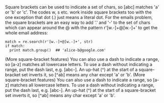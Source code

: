 Square brackets can be used to indicate a set of chars, so [abc] matches 'a' or 'b' or 'c'. The codes w, s etc. work inside square brackets too with the one exception that dot (.) just means a literal dot. For the emails problem, the square brackets are an easy way to add '.' and '-' to the set of chars which can appear around the @ with the pattern r'[w.-]+@[w.-]+' to get the whole email address:
    
```    
match = re.search(r'[w.-]+@[w.-]+', str)
if match:
  print match.group()  ## 'alice-b@google.com'
```

(More square-bracket features) You can also use a dash to indicate a range, so [a-z] matches all lowercase letters. To use a dash without indicating a range, put the dash last, e.g. [abc-]. An up-hat (^) at the start of a square-bracket set inverts it, so [^ab] means any char except 'a' or 'b'. 
(More square-bracket features) You can also use a dash to indicate a range, so [a-z] matches all lowercase letters. To use a dash without indicating a range, put the dash last, e.g. [abc-]. An up-hat (^) at the start of a square-bracket set inverts it, so [^ab] means any char except 'a' or 'b'. 
